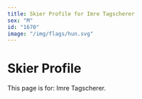 ```yaml
---
title: Skier Profile for Imre Tagscherer
sex: "M"
id: "1670"
image: "/img/flags/hun.svg" 
---
```


# Skier Profile

This page is for: Imre Tagscherer.
    